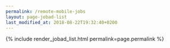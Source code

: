 ```yaml
---
permalink: /remote-mobile-jobs
layout: page-jobad-list
last_modified_at: 2018-08-22T19:32:40+0200
---
```

{% include render_jobad_list.html permalink=page.permalink %}
